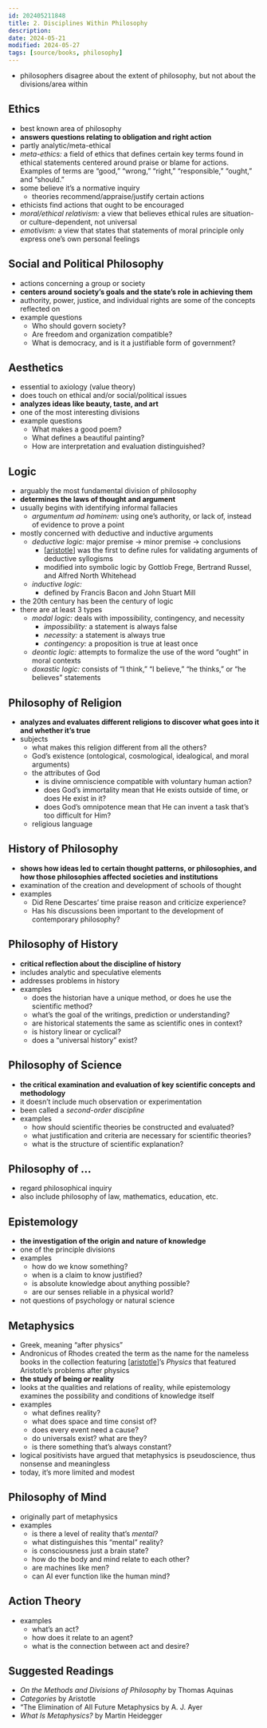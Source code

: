 ```yaml
---
id: 202405211848
title: 2. Disciplines Within Philosophy
description: 
date: 2024-05-21
modified: 2024-05-27
tags: [source/books, philosophy]
---
```


- philosophers disagree about the extent of philosophy, but not about the divisions/area within

## Ethics

- best known area of philosophy
- **answers questions relating to obligation and right action**
- partly analytic/meta-ethical
- _meta-ethics:_ a field of ethics that defines certain key terms found in ethical statements centered around praise or blame for actions. Examples of terms are “good,” “wrong,” “right,” “responsible,” “ought,” and “should.”
- some believe it’s a normative inquiry
    - theories recommend/appraise/justify certain actions
- ethicists find actions that ought to be encouraged
- _moral/ethical relativism:_ a view that believes ethical rules are situation- or culture-dependent, not universal
- _emotivism:_ a view that states that statements of moral principle only express one’s own personal feelings

## Social and Political Philosophy

- actions concerning a group or society
- **centers around society’s goals and the state’s role in achieving them**
- authority, power, justice, and individual rights are some of the concepts reflected on
- example questions
    - Who should govern society?
    - Are freedom and organization compatible?
    - What is democracy, and is it a justifiable form of government?

## Aesthetics

- essential to axiology (value theory)
- does touch on ethical and/or social/political issues
- **analyzes ideas like beauty, taste, and art**
- one of the most interesting divisions
- example questions
    - What makes a good poem?
    - What defines a beautiful painting?
    - How are interpretation and evaluation distinguished?

## Logic

- arguably the most fundamental division of philosophy
- **determines the laws of thought and argument**
- usually begins with identifying informal fallacies
    - _argumentum ad hominem:_ using one’s authority, or lack of, instead of evidence to prove a point
- mostly concerned with deductive and inductive arguments
    - _deductive logic:_ major premise → minor premise → conclusions
        - [[aristotle]] was the first to define rules for validating arguments of deductive syllogisms
        - modified into symbolic logic by Gottlob Frege, Bertrand Russel, and Alfred North Whitehead
    - _inductive logic:_
        - defined by Francis Bacon and John Stuart Mill
- the 20th century has been the century of logic
- there are at least 3 types
    - _modal logic:_ deals with impossibility, contingency, and necessity
        - _impossibility:_ a statement is always false
        - _necessity:_ a statement is always true
        - _contingency:_ a proposition is true at least once
    - _deontic logic:_ attempts to formalize the use of the word “ought” in moral contexts
    - _doxastic logic:_ consists of “I think,” “I believe,” “he thinks,” or “he believes” statements

## Philosophy of Religion

- **analyzes and evaluates different religions to discover what goes into it and whether it’s true**
- subjects
    - what makes this religion different from all the others?
    - God’s existence (ontological, cosmological, idealogical, and moral arguments)
    - the attributes of God
        - is divine omniscience compatible with voluntary human action?
        - does God’s immortality mean that He exists outside of time, or does He exist in it?
        - does God’s omnipotence mean that He can invent a task that’s too difficult for Him?
    - religious language

## History of Philosophy

- **shows how ideas led to certain thought patterns, or philosophies, and how those philosophies affected societies and institutions**
- examination of the creation and development of schools of thought
- examples
    - Did Rene Descartes’ time praise reason and criticize experience?
    - Has his discussions been important to the development of contemporary philosophy?

## Philosophy of History

- **critical reflection about the discipline of history**
- includes analytic and speculative elements
- addresses problems in history
- examples
    - does the historian have a unique method, or does he use the scientific method?
    - what’s the goal of the writings, prediction or understanding?
    - are historical statements the same as scientific ones in context?
    - is history linear or cyclical?
    - does a “universal history” exist?

## Philosophy of Science

- **the critical examination and evaluation of key scientific concepts and methodology**
- it doesn’t include much observation or experimentation
- been called a _second-order discipline_
- examples
    - how should scientific theories be constructed and evaluated?
    - what justification and criteria are necessary for scientific theories?
    - what is the structure of scientific explanation?

## Philosophy of …

- regard philosophical inquiry
- also include philosophy of law, mathematics, education, etc.

## Epistemology

- **the investigation of the origin and nature of knowledge**
- one of the principle divisions
- examples
    - how do we know something?
    - when is a claim to know justified?
    - is absolute knowledge about anything possible?
    - are our senses reliable in a physical world?
- not questions of psychology or natural science

## Metaphysics

- Greek, meaning “after physics”
- Andronicus of Rhodes created the term as the name for the nameless books in the collection featuring [[aristotle]]’s _Physics_ that featured Aristotle’s problems after physics
- **the study of being or reality**
- looks at the qualities and relations of reality, while epistemology examines the possibility and conditions of knowledge itself
- examples
    - what defines reality?
    - what does space and time consist of?
    - does every event need a cause?
    - do universals exist? what are they?
    - is there something that’s always constant?
- logical positivists have argued that metaphysics is pseudoscience, thus nonsense and meaningless
- today, it’s more limited and modest

## Philosophy of Mind

- originally part of metaphysics
- examples
    - is there a level of reality that’s _mental?_
    - what distinguishes this “mental” reality?
    - is consciousness just a brain state?
    - how do the body and mind relate to each other?
    - are machines like men?
    - can AI ever function like the human mind?
  
## Action Theory

- examples
    - what’s an act?
    - how does it relate to an agent?
    - what is the connection between act and desire?

## Suggested Readings

 - _On the Methods and Divisions of Philosophy_ by Thomas Aquinas
 - _Categories_ by Aristotle
 - “The Elimination of All Future Metaphysics by A. J. Ayer
 - _What Is Metaphysics?_ by Martin Heidegger

[//begin]: # "Autogenerated link references for markdown compatibility"
[aristotle]: ../../../people/aristotle "Aristotle"
[//end]: # "Autogenerated link references"